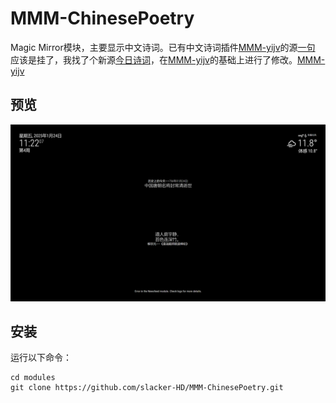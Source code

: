 # MMM-ChinesePoetry

Magic Mirror模块，主要显示中文诗词。已有中文诗词插件[MMM-yijv](https://github.com/jdonge/MMM-yijv)的源[一句](http://yijuzhan.com/) 应该是挂了，我找了个新源[今日诗词](https://www.jinrishici.com)，在[MMM-yijv](https://github.com/jdonge/MMM-yijv)的基础上进行了修改。[MMM-yijv](https://github.com/jdonge/MMM-yijv)

## 预览
![MMM-mkcpss](screenshot.png)

## 安装
运行以下命令：

```shell
cd modules
git clone https://github.com/slacker-HD/MMM-ChinesePoetry.git
```
